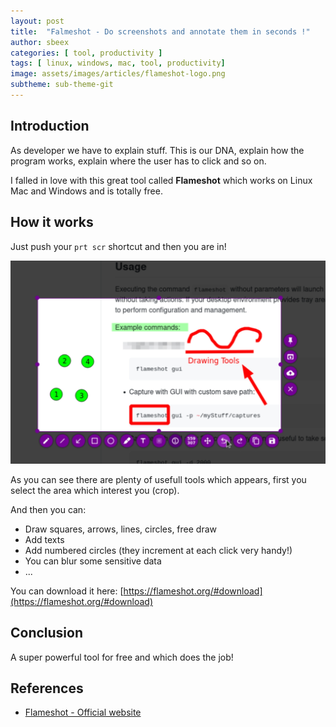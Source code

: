 ```yaml
---
layout: post
title:  "Falmeshot - Do screenshots and annotate them in seconds !"
author: sbeex
categories: [ tool, productivity ]
tags: [ linux, windows, mac, tool, productivity]
image: assets/images/articles/flameshot-logo.png
subtheme: sub-theme-git
---
```

## Introduction

As developer we have to explain stuff. This is our DNA, explain how the program works, explain where the user has to click and so on.

I falled in love with this great tool called **Flameshot** which works on Linux Mac and Windows and is totally free.

## How it works

Just push your `prt scr` shortcut and then you are in!


![](../assets/images/articles/flameshot-demo.jpg)

As you can see there are plenty of usefull tools which appears, first you select the area which interest you (crop).

And then you can:
* Draw squares, arrows, lines, circles, free draw
* Add texts
* Add numbered circles (they increment at each click very handy!)
* You can blur some sensitive data
* ...

You can download it here: [https://flameshot.org/#download](https://flameshot.org/#download)

## Conclusion

A super powerful tool for free and which does the job!

## References
* [Flameshot - Official website](https://flameshot.org/)